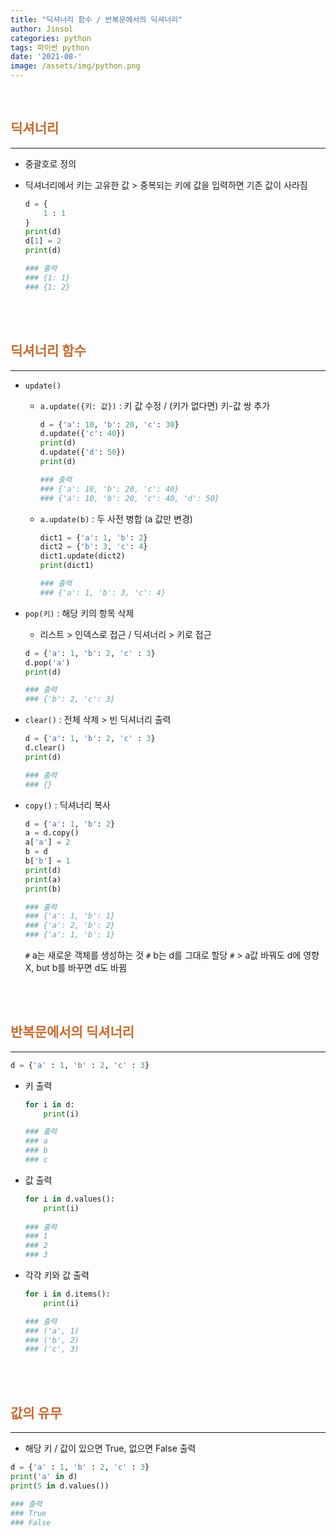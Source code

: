 ```yaml
---
title: "딕셔너리 함수 / 반복문에서의 딕셔너리"
author: Jinsol
categories: python
tags: 파이썬 python
date: '2021-08-'
image: /assets/img/python.png
---
```


<br>

## <span style="color:#c66b2f">딕셔너리</span>
<hr>

- 중괄호로 정의

- 딕셔너리에서 키는 고유한 값 > 중복되는 키에 값을 입력하면 기존 값이 사라짐

    ```python
    d = {
        1 : 1
    }
    print(d)
    d[1] = 2
    print(d)

    ### 출력
    ### {1: 1}
    ### {1: 2}
    ```
       
<br><br>

## <span style="color:#c66b2f">딕셔너리 함수</span>
<hr>

- `update()`
    - `a.update({키: 값})` : 키 값 수정 / (키가 없다면) 키-값 쌍 추가 

        ```python
        d = {'a': 10, 'b': 20, 'c': 30}
        d.update({'c': 40})
        print(d)
        d.update({'d': 50})
        print(d)

        ### 출력
        ### {'a': 10, 'b': 20, 'c': 40}
        ### {'a': 10, 'b': 20, 'c': 40, 'd': 50}
        ```

    - `a.update(b)` : 두 사전 병합 (a 값만 변경)

        ```python
        dict1 = {'a': 1, 'b': 2}
        dict2 = {'b': 3, 'c': 4}
        dict1.update(dict2)
        print(dict1)

        ### 출력
        ### {'a': 1, 'b': 3, 'c': 4}
        ```

- `pop(키)` : 해당 키의 항목 삭제
    - 리스트 > 인덱스로 접근 / 딕셔너리 > 키로 접근

    ```python
    d = {'a': 1, 'b': 2, 'c' : 3}
    d.pop('a')
    print(d)

    ### 출력
    ### {'b': 2, 'c': 3}
    ```

- `clear()` : 전체 삭제 > 빈 딕셔너리 출력

    ```python
    d = {'a': 1, 'b': 2, 'c' : 3}
    d.clear()
    print(d)

    ### 출력
    ### {}
    ```

- `copy()` : 딕셔너리 복사

    ```python
    d = {'a': 1, 'b': 2}
    a = d.copy()
    a['a'] = 2
    b = d
    b['b'] = 1
    print(d)
    print(a)
    print(b)

    ### 출력
    ### {'a': 1, 'b': 1}
    ### {'a': 2, 'b': 2}
    ### {'a': 1, 'b': 1}
    ```

    `#` a는 새로운 객체를 생성하는 것
    `#` b는 d를 그대로 할당
    `#` > a값 바꿔도 d에 영향 X, but b를 바꾸면 d도 바뀜
          
<br><br>

## <span style="color:#c66b2f">반복문에서의 딕셔너리</span>
<hr>

```python
d = {'a' : 1, 'b' : 2, 'c' : 3}
```

- 키 출력

    ```python
    for i in d:
        print(i)

    ### 출력
    ### a
    ### b
    ### c
    ```

- 값 출력

    ```python
    for i in d.values():
        print(i)
            
    ### 출력
    ### 1
    ### 2
    ### 3
    ```

- 각각 키와 값 출력

    ```python
    for i in d.items():
        print(i)

    ### 출력
    ### ('a', 1)
    ### ('b', 2)
    ### ('c', 3)
    ```
             
<br><br>

## <span style="color:#c66b2f">값의 유무</span>
<hr>

- 해당 키 / 값이 있으면 True, 없으면 False 출력

```python
d = {'a' : 1, 'b' : 2, 'c' : 3}
print('a' in d)
print(5 in d.values())

### 출력
### True
### False
```